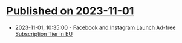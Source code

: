 # [Published on 2023-11-01](index.md)

* [2023-11-01, 10:35:00](https://soylentnews.org/article.pl?sid=23/10/31/0948253&from=rss) - [Facebook and Instagram Launch Ad-free Subscription Tier in EU](https://soylentnews.org/article.pl?sid=23/10/31/0948253&from=rss)
